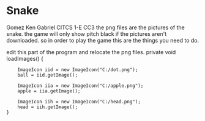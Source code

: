 # Snake
Gomez Ken Gabriel CITCS 1-E CC3
the png files are the pictures of the snake. the game will only show pitch black if the pictures aren't downloaded. so in order to play the game this are the things you need to do. 

 edit this part of the program and relocate the png files.
 private void loadImages() {

        ImageIcon iid = new ImageIcon("C:/dot.png");
        ball = iid.getImage();

        ImageIcon iia = new ImageIcon("C:/apple.png");
        apple = iia.getImage();

        ImageIcon iih = new ImageIcon("C:/head.png");
        head = iih.getImage();
    }
 
